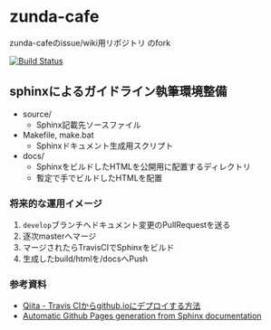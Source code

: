 # zunda-cafe
zunda-cafeのissue/wiki用リポジトリ のfork

[![Build Status](https://travis-ci.org/maruhachi/zunda-cafe.svg?branch=master)](https://travis-ci.org/maruhachi/zunda-cafe)

## sphinxによるガイドライン執筆環境整備

* source/
  * Sphinx記載先ソースファイル
* Makefile, make.bat
  * Sphinxドキュメント生成用スクリプト
* docs/
  * SphinxをビルドしたHTMLを公開用に配置するディレクトリ
  * 暫定で手でビルドしたHTMLを配置

### 将来的な運用イメージ
1. `develop`ブランチへドキュメント変更のPullRequestを送る
2. 逐次masterへマージ
3. マージされたらTravisCIでSphinxをビルド
4. 生成したbuild/htmlを/docsへPush

### 参考資料
- [Qiita - Travis CIからgithub.ioにデプロイする方法](http://qiita.com/dora56/items/cafae475daec802b6b8f)
- [Automatic Github Pages generation from Sphinx documentation](http://nikhilism.com/post/2012/automatic-github-pages-generation-from/)
